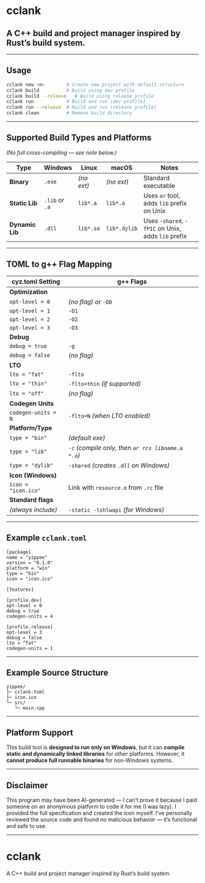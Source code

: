 # cclank  
A C++ build and project manager inspired by Rust’s build system.
---
---

## Usage

```bash
cclank new <n>        # Create new project with default structure  
cclank build          # Build using dev profile  
cclank build --release   # Build using release profile  
cclank run            # Build and run (dev profile)  
cclank run --release  # Build and run (release profile)  
cclank clean          # Remove build directory  
````

---

## Supported Build Types and Platforms

*(No full cross-compiling — see note below.)*

| Type            | Windows        | Linux      | macOS        | Notes                                              |
| --------------- | -------------- | ---------- | ------------ | -------------------------------------------------- |
| **Binary**      | `.exe`         | *(no ext)* | *(no ext)*   | Standard executable                                |
| **Static Lib**  | `.lib` or `.a` | `lib*.a`   | `lib*.a`     | Uses `ar` tool, adds `lib` prefix on Unix          |
| **Dynamic Lib** | `.dll`         | `lib*.so`  | `lib*.dylib` | Uses `-shared`, `-fPIC` on Unix, adds `lib` prefix |

---

## TOML to g++ Flag Mapping

| cyz.toml Setting    | g++ Flags                                          |
| ------------------- | -------------------------------------------------- |
| **Optimization**    |                                                    |
| `opt-level = 0`     | *(no flag)* or `-O0`                               |
| `opt-level = 1`     | `-O1`                                              |
| `opt-level = 2`     | `-O2`                                              |
| `opt-level = 3`     | `-O3`                                              |
| **Debug**           |                                                    |
| `debug = true`      | `-g`                                               |
| `debug = false`     | *(no flag)*                                        |
| **LTO**             |                                                    |
| `lto = "fat"`       | `-flto`                                            |
| `lto = "thin"`      | `-flto=thin` *(if supported)*                      |
| `lto = "off"`       | *(no flag)*                                        |
| **Codegen Units**   |                                                    |
| `codegen-units = N` | `-flto=N` *(when LTO enabled)*                     |
| **Platform/Type**   |                                                    |
| `type = "bin"`      | *(default exe)*                                    |
| `type = "lib"`      | `-c` *(compile only, then `ar rcs libname.a *.o`)* |
| `type = "dylib"`    | `-shared` *(creates `.dll` on Windows)*            |
| **Icon (Windows)**  |                                                    |
| `icon = "icon.ico"` | Link with `resource.o` from `.rc` file             |
| **Standard flags**  |                                                    |
| *(always include)*  | `-static -lshlwapi` *(for Windows)*                |

---

## Example `cclank.toml`

```
[package]
name = "yippee"
version = "0.1.0"
platform = "win"
type = "bin"
icon = "icon.ico"

[features]

[profile.dev]
opt-level = 0
debug = true
codegen-units = 4

[profile.release]
opt-level = 3
debug = false
lto = "fat"
codegen-units = 1
```

---

## Example Source Structure
```
yippee/
├─ cclank.toml
├─ icon.ico
└─ src/
   └─ main.cpp
```

---

## Platform Support

This build tool is **designed to run only on Windows**, but it can **compile static and dynamically linked libraries** for other platforms.
However, it **cannot produce full runnable binaries** for non-Windows systems.

---

## Disclaimer

This program may have been AI-generated — I can’t prove it because I paid someone on an anonymous platform to code it for me (I was lazy).
I provided the full specification and created the icon myself.
I’ve personally reviewed the source code and found no malicious behavior — it’s functional and safe to use.

---
# cclank
A C++ build and project manager inspired by Rust’s build system.
